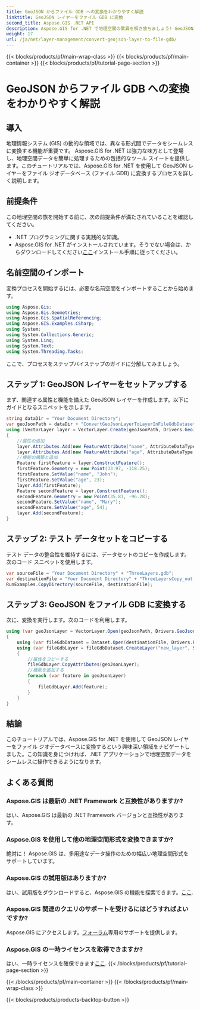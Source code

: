 ```yaml
---
title: GeoJSON からファイル GDB への変換をわかりやすく解説
linktitle: GeoJSON レイヤーをファイル GDB に変換
second_title: Aspose.GIS .NET API
description: Aspose.GIS for .NET で地理空間の驚異を解き放ちましょう! GeoJSON レイヤーをファイル ジオデータベースに簡単に変換します。やってみよう！ #アスポーズ #GIS
weight: 17
url: /ja/net/layer-management/convert-geojson-layer-to-file-gdb/
---
```


{{< blocks/products/pf/main-wrap-class >}}
{{< blocks/products/pf/main-container >}}
{{< blocks/products/pf/tutorial-page-section >}}

# GeoJSON からファイル GDB への変換をわかりやすく解説

## 導入
地理情報システム (GIS) の動的な領域では、異なる形式間でデータをシームレスに変換する機能が重要です。 Aspose.GIS for .NET は強力な味方として登場し、地理空間データを簡単に処理するための包括的なツール スイートを提供します。このチュートリアルでは、Aspose.GIS for .NET を使用して GeoJSON レイヤーをファイル ジオデータベース (ファイル GDB) に変換するプロセスを詳しく説明します。
## 前提条件
この地理空間の旅を開始する前に、次の前提条件が満たされていることを確認してください。
- .NET プログラミングに関する実践的な知識。
-  Aspose.GIS for .NET がインストールされています。そうでない場合は、からダウンロードしてください[ここ](https://releases.aspose.com/gis/net/)インストール手順に従ってください。
## 名前空間のインポート
変換プロセスを開始するには、必要な名前空間をインポートすることから始めます。
```csharp
using Aspose.Gis;
using Aspose.Gis.Geometries;
using Aspose.Gis.SpatialReferencing;
using Aspose.GIS.Examples.CSharp;
using System;
using System.Collections.Generic;
using System.Linq;
using System.Text;
using System.Threading.Tasks;
```
ここで、プロセスをステップバイステップのガイドに分解してみましょう。
## ステップ 1: GeoJSON レイヤーをセットアップする
まず、関連する属性と機能を備えた GeoJSON レイヤーを作成します。以下にガイドとなるスニペットを示します。
```csharp
string dataDir = "Your Document Directory";
var geoJsonPath = dataDir + "ConvertGeoJsonLayerToLayerInFileGdbDataset_out.json";
using (VectorLayer layer = VectorLayer.Create(geoJsonPath, Drivers.GeoJson))
{
    //属性の追加
    layer.Attributes.Add(new FeatureAttribute("name", AttributeDataType.String));
    layer.Attributes.Add(new FeatureAttribute("age", AttributeDataType.Integer));
    //機能の構築と追加
    Feature firstFeature = layer.ConstructFeature();
    firstFeature.Geometry = new Point(33.97, -118.25);
    firstFeature.SetValue("name", "John");
    firstFeature.SetValue("age", 23);
    layer.Add(firstFeature);
    Feature secondFeature = layer.ConstructFeature();
    secondFeature.Geometry = new Point(35.81, -96.28);
    secondFeature.SetValue("name", "Mary");
    secondFeature.SetValue("age", 54);
    layer.Add(secondFeature);
}
```
## ステップ 2: テスト データセットをコピーする
テスト データの整合性を維持するには、データセットのコピーを作成します。次のコード スニペットを使用します。
```csharp
var sourceFile = "Your Document Directory" + "ThreeLayers.gdb";
var destinationFile = "Your Document Directory" + "ThreeLayersCopy_out.gdb";
RunExamples.CopyDirectory(sourceFile, destinationFile);
```
## ステップ 3: GeoJSON をファイル GDB に変換する
次に、変換を実行します。次のコードを利用します。
```csharp
using (var geoJsonLayer = VectorLayer.Open(geoJsonPath, Drivers.GeoJson))
{
    using (var fileGdbDataset = Dataset.Open(destinationFile, Drivers.FileGdb))
    using (var fileGdbLayer = fileGdbDataset.CreateLayer("new_layer", SpatialReferenceSystem.Wgs84))
    {
        //属性をコピーする
        fileGdbLayer.CopyAttributes(geoJsonLayer);
        //機能を追加する
        foreach (var feature in geoJsonLayer)
        {
            fileGdbLayer.Add(feature);
        }
    }
}
```
## 結論
このチュートリアルでは、Aspose.GIS for .NET を使用して GeoJSON レイヤーをファイル ジオデータベースに変換するという興味深い領域をナビゲートしました。この知識を身につければ、.NET アプリケーションで地理空間データをシームレスに操作できるようになります。
## よくある質問
### Aspose.GIS は最新の .NET Framework と互換性がありますか?
はい、Aspose.GIS は最新の .NET Framework バージョンと互換性があります。
### Aspose.GIS を使用して他の地理空間形式を変換できますか?
絶対に！ Aspose.GIS は、多用途なデータ操作のための幅広い地理空間形式をサポートしています。
### Aspose.GIS の試用版はありますか?
はい、試用版をダウンロードすると、Aspose.GIS の機能を探索できます。[ここ](https://releases.aspose.com/).
### Aspose.GIS 関連のクエリのサポートを受けるにはどうすればよいですか?
 Aspose.GIS にアクセスします。[フォーラム](https://forum.aspose.com/c/gis/33)専用のサポートを提供します。
### Aspose.GIS の一時ライセンスを取得できますか?
はい、一時ライセンスを確保できます[ここ](https://purchase.aspose.com/temporary-license/).
{{< /blocks/products/pf/tutorial-page-section >}}

{{< /blocks/products/pf/main-container >}}
{{< /blocks/products/pf/main-wrap-class >}}

{{< blocks/products/products-backtop-button >}}
